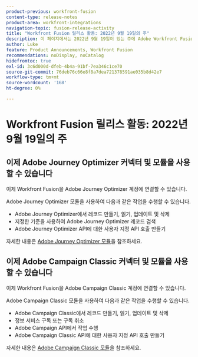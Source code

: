```yaml
---
product-previous: workfront-fusion
content-type: release-notes
product-area: workfront-integrations
navigation-topic: fusion-release-activity
title: "Workfront Fusion 릴리스 활동: 2022년 9월 19일의 주"
description: 이 페이지에서는 2022년 9월 19일이 있는 주에 Adobe Workfront Fusion에서 향상된 기능을 모두 설명합니다.
author: Luke
feature: Product Announcements, Workfront Fusion
recommendations: noDisplay, noCatalog
hidefromtoc: true
exl-id: 3c6d000d-dfeb-4b4a-91bf-7ea346c1ce70
source-git-commit: 76deb76c66e8f8a7dea721378591ae035b8d42e7
workflow-type: tm+mt
source-wordcount: '168'
ht-degree: 0%

---
```


# Workfront Fusion 릴리스 활동: 2022년 9월 19일의 주

## 이제 Adobe Journey Optimizer 커넥터 및 모듈을 사용할 수 있습니다

이제 Workfront Fusion을 Adobe Journey Optimizer 계정에 연결할 수 있습니다.

Adobe Journey Optimizer 모듈을 사용하여 다음과 같은 작업을 수행할 수 있습니다.
* Adobe Journey Optimizer에서 레코드 만들기, 읽기, 업데이트 및 삭제
* 지정한 기준을 사용하여 Adobe Journey Optimizer 레코드 검색
* Adobe Journey Optimizer API에 대한 사용자 지정 API 호출 만들기

자세한 내용은 [Adobe Journey Optimizer 모듈](/help/quicksilver/workfront-fusion/apps-and-their-modules/adobe-journey-optimizer-modules.md)을 참조하세요.

## 이제 Adobe Campaign Classic 커넥터 및 모듈을 사용할 수 있습니다

이제 Workfront Fusion을 Adobe Campaign Classic 계정에 연결할 수 있습니다.

Adobe Campaign Classic 모듈을 사용하여 다음과 같은 작업을 수행할 수 있습니다.
* Adobe Campaign Classic에서 레코드 만들기, 읽기, 업데이트 및 삭제
* 정보 서비스 구독 또는 구독 취소
* Adobe Campaign API에서 작업 수행
* Adobe Campaign Classic API에 대한 사용자 지정 API 호출 만들기

자세한 내용은 [Adobe Campaign Classic 모듈](/help/quicksilver/workfront-fusion/apps-and-their-modules/adobe-campaign-classic-connector.md)을 참조하세요.
